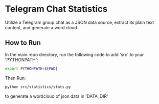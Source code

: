 # Telegram Chat Statistics

Utilize a Telegram group chat as a JSON data source, extract its plain text content, and generate a word cloud.

## How to Run

In the main repo directory, run the following code to add 'src' to your 'PYTHONPATH':

   ```bash
   export PYTHONPATH=${PWD}
   ```
Then Run:

  ```bash
  python src/statistics/stats.py
  ```

to generate a wordcloud of json data in 'DATA_DIR'  
